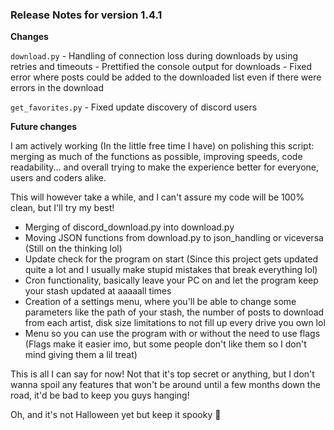 ### Release Notes for version 1.4.1

**Changes**

`download.py`
    - Handling of connection loss during downloads by using retries and timeouts
    - Prettified the console output for downloads
    -  Fixed error where posts could be added to the downloaded list even if there were errors in the download

`get_favorites.py`
    - Fixed update discovery of discord users

**Future changes**

I am actively working (In the little free time I have) on polishing this script: merging as much of the functions as possible, improving speeds, code readability... and overall trying to make the experience better for everyone, users and coders alike. 

This will however take a while, and I can't assure my code will be 100% clean, but I'll try my best!

- Merging of discord_download.py into download.py
- Moving JSON functions from download.py to json_handling or viceversa (Still on the thinking lol)
- Update check for the program on start (Since this project gets updated quite a lot and I usually make stupid mistakes that break everything lol)
- Cron functionality, basically leave your PC on and let the program keep your stash updated at aaaaall times
- Creation of a settings menu, where you'll be able to change some parameters like the path of your stash, the number of posts to download from each artist, disk size limitations to not fill up every drive you own lol
- Menu so you can use the program with or without the need to use flags (Flags make it easier imo, but some people don't like them so I don't mind giving them a lil treat)

This is all I can say for now! Not that it's top secret or anything, but I don't wanna spoil any features that won't be around until a few months down the road, it'd be bad to keep you guys hanging!

Oh, and it's not Halloween yet but keep it spooky 🎃